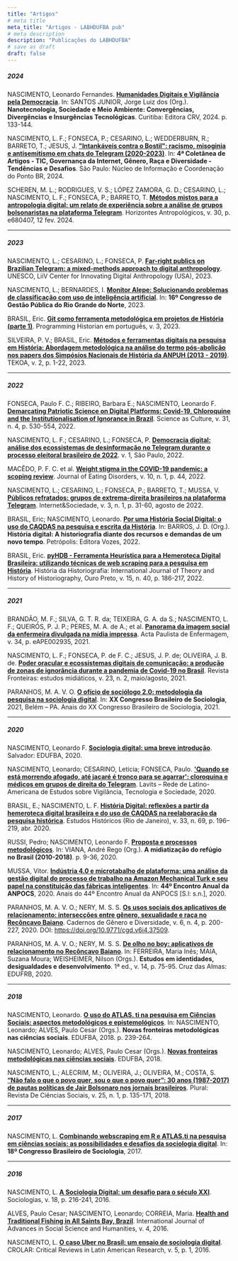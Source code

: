 ```yaml
---
title: "Artigos"
# meta title
meta_title: "Artigos - LABHDUFBA pub"
# meta description
description: "Publicações do LABHDUFBA"
# save as draft
draft: false
---
```


##### 2024

NASCIMENTO, Leonardo Fernandes. **[Humanidades Digitais e Vigilância pela Democracia](https://drive.google.com/file/d/11jYi4dSKf3qigI05A1KGYv9Y9-sCvmE0/view)**. In: SANTOS JUNIOR, Jorge Luiz dos (Org.). **Nanotecnologia, Sociedade e Meio Ambiente: Convergências, Divergências e Insurgências Tecnológicas**. Curitiba: Editora CRV, 2024. p. 133-144.

NASCIMENTO, L. F.; FONSECA, P.; CESARINO, L.; WEDDERBURN, R.; BARRETO, T.; JESUS, J. **["Intankáveis contra o Bostil": racismo, misoginia e antisemitismo em chats do Telegram (2020-2023)](https://cgi.br/media/docs/publicacoes/1/20240522075208/4-coletanea-artigos-tic-governanca-genero-raca-diversidade.pdf)**. In: **4ª Coletânea de Artigos - TIC, Governança da Internet, Gênero, Raça e Diversidade - Tendências e Desafios**. São Paulo: Núcleo de Informação e Coordenação do Ponto BR, 2024.

SCHEREN, M. L.; RODRIGUES, V. S.; LÓPEZ ZAMORA, G. D.; CESARINO, L.; NASCIMENTO, L. F.; FONSECA, P.; BARRETO, T. **[Métodos mistos para a antropologia digital: um relato de experiência sobre a análise de grupos bolsonaristas na plataforma Telegram](https://doi.org/10.1590/1806-9983e680407)**. Horizontes Antropológicos, v. 30, p. e680407, 12 fev. 2024. 

---

##### 2023

NASCIMENTO, L.; CESARINO, L.; FONSECA, P. **[Far-right publics on Brazilian Telegram: a mixed-methods approach to digital anthropology](https://unesdoc.unesco.org/ark:/48223/pf0000384901?fbclid=PAAaYTjUhU1xAsgLh-alU1N9HvzRTb81awgiQH0T9qenpXh2MnLbHahM8SBN8_aem_AXd6ekQU0vVsrNXUiJcN7tXeY_ANUn9_V8mus861IZmIPH4s8H5F-f8ihWLFdq86V9o)**. UNESCO, LiiV Center for Innovating Digital Anthropology (USA), 2023.

NASCIMENTO, L.; BERNARDES, I. **[Monitor Alepe: Solucionando problemas de classificação com uso de inteligência artificial](https://congesp.rn.gov.br/anais/v-16/experiencias-inovadoras-na-gestao-publica/monitor-alepe-solucionando-problemas-de-classificacao-com-uso-de-inteligencia-artificial.pdf)**. In: **16º Congresso de Gestão Pública do Rio Grande do Norte**, 2023.

BRASIL, Eric. **[Git como ferramenta metodológica em projetos de História (parte 1)](https://doi.org/10.46430/phpt0045)**. Programming Historian em português, v. 3, 2023.

SILVEIRA, P. V.; BRASIL, Eric. **[Métodos e ferramentas digitais na pesquisa em História: Abordagem metodológica na análise do termo pós-abolição nos papers dos Simpósios Nacionais de História da ANPUH (2013 - 2019)](https://revistas.unila.edu.br/tekoa/article/download/3780/3299)**. TEKOA, v. 2, p. 1-22, 2023.

------

##### 2022

FONSECA, Paulo F. C.; RIBEIRO, Barbara E.; NASCIMENTO, Leonardo F. **[Demarcating Patriotic Science on Digital Platforms: Covid-19, Chloroquine and the Institutionalisation of Ignorance in Brazil](https://doi.org/10.1080/09505431.2022.2105691)**. Science as Culture, v. 31, n. 4, p. 530-554, 2022.

NASCIMENTO, L. F.; CESARINO, L.; FONSECA, P. **[Democracia digital: análise dos ecossistemas de desinformação no Telegram durante o processo eleitoral brasileiro de 2022](https://internetlab.org.br/wp-content/uploads/2022/08/telegram-01-relatorio-06-1.pdf)**. v. 1, São Paulo, 2022.

MACÊDO, P. F. C. et al. **[Weight stigma in the COVID-19 pandemic: a scoping review](https://link.springer.com/article/10.1186/s40337-022-00563-4)**. Journal of Eating Disorders, v. 10, n. 1, p. 44, 2022.

NASCIMENTO, L.; CESARINO, L.; FONSECA, P.; BARRETO, T.; MUSSA, V. **[Públicos refratados: grupos de extrema-direita brasileiros na plataforma Telegram](https://revista.internetlab.org.br/wp-content/uploads/2023/01/publicos.pdf)**. Internet&Sociedade, v. 3, n. 1, p. 31-60, agosto de 2022.

BRASIL, Eric; NASCIMENTO, Leonardo. **[Por uma História Social Digital: o uso do CAQDAS na pesquisa e escrita da História](https://www.amazon.com.br/História-digital-historiografia-recursos-demandas-ebook/dp/B0B5Y63944/ref=sr_1_1)**. In: BARROS, J. D. (Org.). **História digital: A historiografia diante dos recursos e demandas de um novo tempo**. Petrópolis: Editora Vozes, 2022.

BRASIL, Eric. **[pyHDB - Ferramenta Heurística para a Hemeroteca Digital Brasileira: utilizando técnicas de web scraping para a pesquisa em História](https://doi.org/10.15848/hh.v15i40.1904)**. História da Historiografia: International Journal of Theory and History of Historiography, Ouro Preto, v. 15, n. 40, p. 186-217, 2022.

------

##### 2021

BRANDÃO, M. F.; SILVA, G. T. R. da; TEIXEIRA, G. A. da S.; NASCIMENTO, L. F.; QUEIRÓS, P. J. P.; PERES, M. A. de A.; et al. **[Panorama da imagem social da enfermeira divulgada na mídia impressa](https://doi.org/10.37689/acta-ape/2021AO002935)**. Acta Paulista de Enfermagem, v. 34, p. eAPE002935, 2021.

NASCIMENTO, L. F.; FONSECA, P. de F. C.; JESUS, J. P. de; OLIVEIRA, J. B. de. **[Poder oracular e ecossistemas digitais de comunicação: a produção de zonas de ignorância durante a pandemia de Covid-19 no Brasil](https://revistas.unisinos.br/index.php/fronteiras/article/view/22620)**. Revista Fronteiras: estudos midiáticos, v. 23, n. 2, maio/agosto, 2021.

PARANHOS, M. A. V. O. **[O ofício de sociólogo 2.0: metodologia da pesquisa na sociologia digital](https://www.sbs2021.sbsociologia.com.br/atividade/view?q=YToyOntzOjY6InBhcmFtcyI7czozNToiYToxOntzOjEyOiJJRF9BVElWSURBREUiO3M6MjoiNDYiO30iO3M6MToiaCI7czozMjoiMzFjOTFkNDAzMDBmMTQyMWE0MWRiZWM4NjQ4ZTUyYTkiO30%3D&ID_ATIVIDADE=46)**. In: **XX Congresso Brasileiro de Sociologia**, 2021, Belém – PA. Anais do XX Congresso Brasileiro de Sociologia, 2021.

------

##### 2020

NASCIMENTO, Leonardo F. **[Sociologia digital: uma breve introdução](https://repositorio.ufba.br/bitstream/ri/32746/5/SociologiaDigitalPDF.pdf)**. Salvador: EDUFBA, 2020.

NASCIMENTO, Leonardo; CESARINO, Letícia; FONSECA, Paulo. **['Quando se está morrendo afogado, até jacaré é tronco para se agarrar': cloroquina e médicos em grupos de direita do Telegram](https://lavits.org/lavits_covid19_22-quando-se-esta-morrendo-afogado-ate-jacare-e-tronco-para-se-agarrar1-cloroquina-e-medicos-em-grupos-de-direita-do-telegram/)**. Lavits – Rede de Latino-Americana de Estudos sobre Vigilância, Tecnologia e Sociedade, 2020.

BRASIL, E.; NASCIMENTO, L. F. **[História Digital: reflexões a partir da hemeroteca digital brasileira e do uso de CAQDAS na reelaboração da pesquisa histórica](https://www.scielo.br/j/eh/a/XNJJWhFFzPKdkhF6cyj5BJv/?lang=pt)**. Estudos Históricos (Rio de Janeiro), v. 33, n. 69, p. 196–219, abr. 2020.

RUSSI, Pedro; NASCIMENTO, Leonardo F. **[Proposta e processos metodológicos](https://portalantigo.ipea.gov.br/agencia/images/stories/PDFs/livros/livros/200824_lv_199651_midiatizacao_web.PDF#page=11)**. In: VIANA, André Rego (Org.). **A midiatização do refúgio no Brasil (2010-2018)**. p. 9-36, 2020.

MUSSA, Vítor. **[Indústria 4.0 e microtabalho de plataforma: uma análise da gestão digital do processo de trabalho na Amazon Mechanical Turk e seu papel na constituição das fábricas inteligentes](https://www.anpocs2020.sinteseeventos.com.br/trabalho/view?ID_TRABALHO=3347)**. In: **44º Encontro Anual da ANPOCS**, 2020. Anais do 44º Encontro Anual da ANPOCS [S.l: s.n.], 2020.

PARANHOS, M. A. V. O.; NERY, M. S. S. **[Os usos sociais dos aplicativos de relacionamento: intersecções entre gênero, sexualidade e raça no Recôncavo Baiano](https://periodicos.ufba.br/index.php/cadgendiv/article/view/37509)**. Cadernos de Gênero e Diversidade, v. 6, n. 4, p. 200-227, 2020. DOI: https://doi.org/10.9771/cgd.v6i4.37509.

PARANHOS, M. A. V. O.; NERY, M. S. S. **[De olho no boy: aplicativos de relacionamento no Recôncavo Baiano](https://ufrb.edu.br/editora/titulos-publicados)**. In: FERREIRA, Maria Inês; MAIA, Suzana Moura; WEISHEIMER, Nilson (Orgs.). **Estudos em identidades, desigualdades e desenvolvimento**. 1ª ed., v. 14, p. 75-95. Cruz das Almas: EDUFRB, 2020.

------

##### 2018

NASCIMENTO, Leonardo. **[O uso do ATLAS. ti na pesquisa em Ciências Sociais: aspectos metodológicos e epistemológicos](https://www.researchgate.net/profile/Paulo-Cesar-Alves/publication/329629698_Novas_fronteiras_metodologicas_nas_ciencias_sociais/links/628fe8eb6886635d5ca5df7a/Novas-fronteiras-metodologicas-nas-ciencias-sociais.pdf#page=239)**. In: NASCIMENTO, Leonardo; ALVES, Paulo Cesar (Orgs.). **Novas fronteiras metodológicas nas ciências sociais**. EDUFBA, 2018. p. 239-264.

NASCIMENTO, Leonardo; ALVES, Paulo Cesar (Orgs.). **[Novas fronteiras metodológicas nas ciências sociais](https://www.researchgate.net/publication/329629698_Novas_fronteiras_metodologicas_nas_ciencias_sociais)**. EDUFBA, 2018.

NASCIMENTO, L.; ALECRIM, M.; OLIVEIRA, J.; OLIVEIRA, M.; COSTA, S. **[“Não falo o que o povo quer, sou o que o povo quer”: 30 anos (1987-2017) de pautas políticas de Jair Bolsonaro nos jornais brasileiros](https://www.revistas.usp.br/plural/article/view/149019/146180)**. Plural: Revista De Ciências Sociais, v. 25, n. 1, p. 135-171, 2018.

------

##### 2017

NASCIMENTO, L. **[Combinando webscraping em R e ATLAS.ti na pesquisa em ciências sociais: as possibilidades e desafios da sociologia digital](https://www.researchgate.net/publication/317343570_Combinando_webscraping_em_R_e_ATLASti_na_pesquisa_em_ciencias_sociais_as_possibilidades_e_desafios_da_sociologia_digital)**. In: **18º Congresso Brasileiro de Sociologia**, 2017.

------

##### 2016

NASCIMENTO, L. **[A Sociologia Digital: um desafio para o século XXI](https://www.scielo.br/j/soc/a/y9gtcQSrjjXVyRfryrKpXBk/?format=pdf&lang=pt)**. Sociologias, v. 18, p. 216-241, 2016.

ALVES, Paulo Cesar; NASCIMENTO, Leonardo; CORREIA, Maria. **[Health and Traditional Fishing in All Saints Bay, Brazil](https://www.researchgate.net/publication/300442303_Health_and_Traditional_Fishing_in_All_Saints_Bay_Brazil)**. International Journal of Advances in Social Science and Humanities, v. 4, 2016.

NASCIMENTO, L. **[O caso Uber no Brasil: um ensaio de sociologia digital](https://www.crolar.org/index.php/crolar/article/view/253/pdf)**. CROLAR: Critical Reviews in Latin American Research, v. 5, p. 1, 2016.
